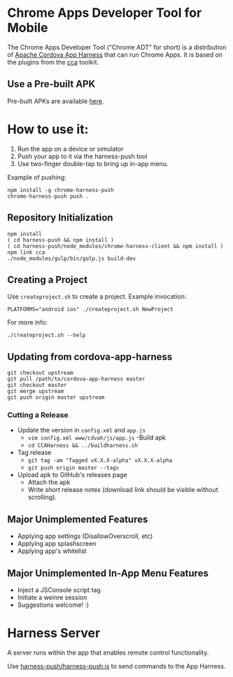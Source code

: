 # Chrome Apps Developer Tool for Mobile

The Chrome Apps Developer Tool ("Chrome ADT" for short) is a distribution of
[Apache Cordova App Harness](https://git-wip-us.apache.org/repos/asf/cordova-app-harness.git)
that can run Chrome Apps. It is based on the plugins from the
[cca](https://github.com/MobileChomeApps/mobile-chrome-apps) toolkit.

## Use a Pre-built APK
Pre-built APKs are available [here](https://github.com/MobileChromeApps/harness/releases).

# How to use it:
1. Run the app on a device or simulator
2. Push your app to it via the harness-push tool
3. Use two-finger double-tap to bring up in-app menu.

Example of pushing:

    npm install -g chrome-harness-push
    chrome-harness-push push .

## Repository Initialization

    npm install
    ( cd harness-push && npm install )
    ( cd harness-push/node_modules/chrome-harness-client && npm install )
    npm link cca
    ./node_modules/gulp/bin/gulp.js build-dev

## Creating a Project

Use `createproject.sh` to create a project. Example invocation:

    PLATFORMS="android ios" ./createproject.sh NewProject

For more info:

    ./createproject.sh --help

## Updating from cordova-app-harness

    git checkout upstream
    git pull /path/to/cordova-app-harness master
    git checkout master
    git merge upstream
    git push origin master upstream

### Cutting a Release

- Update the version in `config.xml` and `app.js`
  - `vim config.xml www/cdvah/js/app.js`
-Build apk
  - `cd CCAHarness && ../buildharness.sh`
- Tag release
  - `git tag -am "Tagged vX.X.X-alpha" vX.X.X-alpha`
  - `git push origin master --tags`
- Upload apk to GitHub's releases page
  - Attach the apk
  - Write *short* release notes (download link should be visible without scrolling).

## Major Unimplemented Features
* Applying app settings (DisallowOverscroll, etc)
* Applying app splashscreen
* Applying app's whitelist

## Major Unimplemented In-App Menu Features
* Inject a JSConsole script tag
* Initiate a weinre session
* Suggestions welcome! :)

# Harness Server

A server runs within the app that enables remote control functionality.

Use [harness-push/harness-push.js](harness-push/README.md) to send commands to the App Harness.

